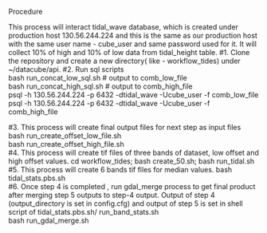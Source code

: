 Procedure

This process will interact tidal_wave database, which is created under production host 130.56.244.224 and this is the same as our production host with the same user name - cube_user and same password used for it. It will collect 10% of high and 10% of low data from tidal_height table.
#1.	Clone the repository and create a new directory( like - workflow_tides) under ~/datacube/api.
#2. Run sql scripts   
bash run_concat_low_sql.sh  # output to comb_low_file  
bash run_concat_high_sql.sh  # output to  comb_high_file  
psql -h 130.56.244.224 -p 6432 -dtidal_wave -Ucube_user -f comb_low_file  
psql -h 130.56.244.224 -p 6432 -dtidal_wave -Ucube_user -f comb_high_file  

#3.	This process will create final output files for next step as input files  
bash run_create_offset_low_file.sh  
bash run_create_offset_high_file.sh  
#4.	This process will create tif files of three bands of dataset, low offset and high offset values.
cd  workflow_tides;   bash create_50.sh;   bash run_tidal.sh  
#5.	This process will create 6 bands tif files for median values.
bash tidal_stats.pbs.sh  
#6.	Once step 4 is completed , run gdal_merge process to get final product after merging step 5 outputs to step-4 output. Output of step 4 (output_directory is set in config.cfg) and output of step 5 is set in  shell script of tidal_stats.pbs.sh/ run_band_stats.sh  
bash run_gdal_merge.sh


